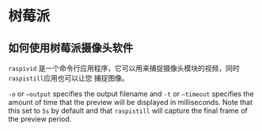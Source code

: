树莓派
======

## 如何使用树莓派摄像头软件

<code>raspivid</code> 是一个命令行应用程序，它可以用来捕捉摄像头模块的视频，同时<code>raspistill</code>应用也可以让您
捕捉图像。

<code>-o</code> or <code>–output</code> specifies the output filename and <code>-t</code> or <code>–timeout</code> 
specifies the amount of time that the preview will be displayed in milliseconds. Note that this set to <code>5s</code>
by default and that <code>raspistill</code> will capture the final frame of the preview period.


